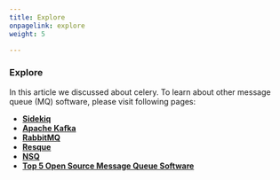 ```yaml
---
title: Explore
onpagelink: explore
weight: 5

---
```


### **Explore**

In this article we discussed about celery. To learn about other message queue (MQ) software, please visit following pages:

*   **[Sidekiq](https://products.containerize.com/message-queue-software/sidekiq/)**
*   **[Apache Kafka](https://products.containerize.com/message-queue-software/kafka/)**
*   **[RabbitMQ](https://products.containerize.com/message-queue-software/rabbitmq/)**
*   **[Resque](https://products.containerize.com/message-queue-software/resque/)**
*   **[NSQ](https://products.containerize.com/message-queue-software/nsq/)**
*   **[Top 5 Open Source Message Queue Software](https://blog.containerize.com/2021/07/09/top-5-open-source-message-queue-software-in-2021/)**

